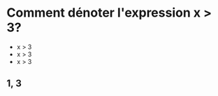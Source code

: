 Comment dénoter l'expression x > 3?
===================================

- x &gt; 3
- x > 3
- x &#62; 3

## 1, 3